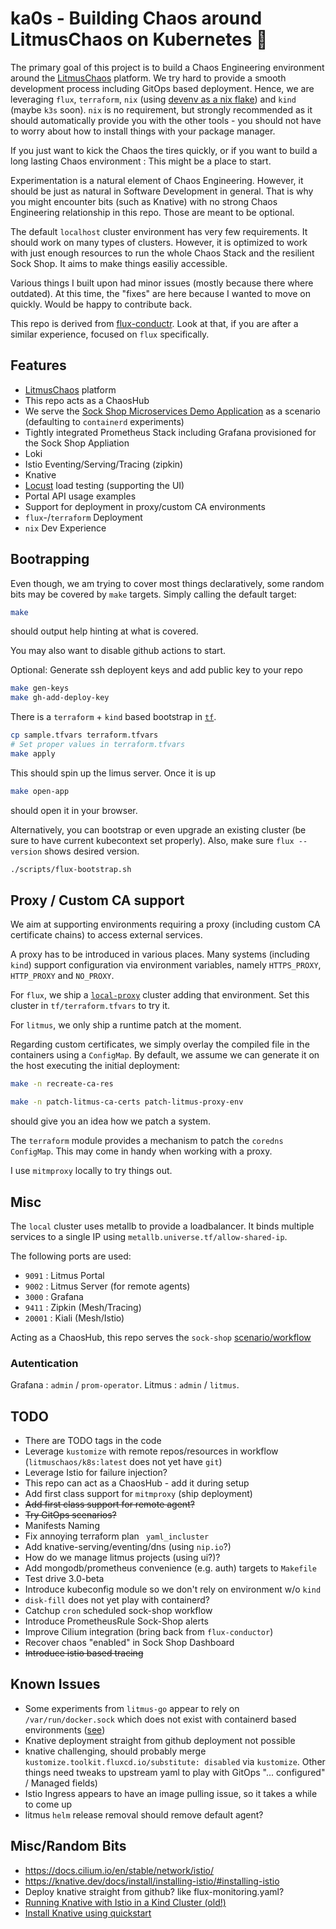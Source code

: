 # ka0s - Building Chaos around LitmusChaos on Kubernetes 🧪

The primary goal of this project is to build a Chaos Engineering environment around the [LitmusChaos](https://litmuschaos.io/) platform. We try hard to provide a smooth development process including GitOps based deployment. Hence, we are leveraging `flux`, `terraform`, `nix` (using [devenv as a nix flake](https://devenv.sh/guides/using-with-flakes/)) and `kind` (maybe `k3s` soon). `nix` is no requirement, but strongly recommended as it should automatically provide you with the other tools - you should not have to worry about how to install things with your package manager.

If you just want to kick the Chaos the tires quickly, or if you want to build a long lasting Chaos environment : This might be a place to start.

Experimentation is a natural element of Chaos Engineering. However, it should be just as natural in Software Development in general. That is why you might encounter bits (such as Knative) with no strong Chaos Engineering relationship in this repo. Those are meant to be optional.

The default `localhost` cluster environment has very few requirements. It should work on many types of clusters. However, it is optimized to work with just enough resources to run the whole Chaos Stack and the resilient Sock Shop. It aims to make things easiliy accessible.

Various things I built upon had minor issues (mostly because there where outdated). At this time, the "fixes" are here because I wanted to move on quickly. Would be happy to contribute back. 

This repo is derived from [flux-conductr](https://github.com/deas/flux-conductr). Look at that, if you are after a similar experience, focused on `flux` specifically.

## Features
- [LitmusChaos](https://litmuschaos.io/) platform
- This repo acts as a ChaosHub
- We serve the [Sock Shop Microservices Demo Application](https://microservices-demo.github.io/) as a scenario (defaulting to `containerd` experiments)
- Tightly integrated Prometheus Stack including Grafana provisioned for the Sock Shop Appliation
- Loki
- Istio Eventing/Serving/Tracing (zipkin)
- Knative
- [Locust](https://locust.io/) load testing (supporting the UI)
- Portal API usage examples
- Support for deployment in proxy/custom CA environments
- `flux`-/`terraform` Deployment
- `nix` Dev Experience

## Bootrapping
Even though, we am trying to cover most things declaratively, some random bits may be covered by `make` targets. Simply calling the default target:

```sh
make
```
should output help hinting at what is covered.

You may also want to disable github actions to start.

Optional: Generate ssh deployent keys and add public key to your repo

```sh
make gen-keys
make gh-add-deploy-key
```

There is a `terraform` + `kind` based bootstrap in [`tf`](./tf).

```sh
cp sample.tfvars terraform.tfvars
# Set proper values in terraform.tfvars
make apply
```
This should spin up the limus server. Once it is up

```sh
make open-app
```

should open it in your browser.

Alternatively, you can bootstrap or even upgrade an existing cluster (be sure to have current kubecontext set properly). Also, make sure `flux --version` shows desired version.

```sh
./scripts/flux-bootstrap.sh
```

## Proxy / Custom CA support
We aim at supporting environments requiring a proxy (including custom CA certificate chains) to access external services.

A proxy has to be introduced in various places. Many systems (including  `kind`) support configuration via environment variables, namely `HTTPS_PROXY`, `HTTP_PROXY` and `NO_PROXY`.

For `flux`, we ship a [`local-proxy`](./clusters/local-proxy/flux-system/kustomization.yaml) cluster adding that environment. Set this cluster in `tf/terraform.tfvars` to try it.

For `litmus`, we only ship a runtime patch at the moment.

Regarding custom certificates, we simply overlay the compiled file in the containers using a `ConfigMap`. By default, we assume we can generate it on the host executing the initial deployment:

```sh
make -n recreate-ca-res
```

```sh
make -n patch-litmus-ca-certs patch-litmus-proxy-env
```

should give you an idea how we patch a system.

The `terraform` module provides a mechanism to patch the `coredns` `ConfigMap`. This may come in handy when working with a proxy.

I use `mitmproxy` locally to try things out.

## Misc
The `local` cluster uses metallb to provide a loadbalancer. It binds multiple services to a single IP using `metallb.universe.tf/allow-shared-ip`.

The following ports are used:
- `9091` : Litmus Portal
- `9002` : Litmus Server (for remote agents)
- `3000` : Grafana
- `9411` : Zipkin (Mesh/Tracing)
- `20001` : Kiali (Mesh/Istio)

Acting as a ChaosHub, this repo serves the `sock-shop` [scenario/workflow](./workflows/sock-shop/workflow.yaml)

### Autentication
Grafana : `admin` / `prom-operator`.
Litmus : `admin` / `litmus`.

## TODO
- There are TODO tags in the code
- Leverage `kustomize` with remote repos/resources in workflow (`litmuschaos/k8s:latest` does not yet have `git`) 
- Leverage Istio for failure injection?
- This repo can act as a ChaosHub - add it during setup
- Add first class support for `mitmproxy` (ship deployment)
- ~~Add first class support for remote agent?~~
- ~~Try GitOps scenarios?~~
- Manifests Naming
- Fix annoying terraform plan ` yaml_incluster`
- Add knative-serving/eventing/dns (using `nip.io`?)
- How do we manage litmus projects (using ui?)?
- Add mongodb/prometheus convenience (e.g. auth) targets to `Makefile`
- Test drive 3.0-beta
- Introduce kubeconfig module so we don't rely on environment w/o `kind`
- `disk-fill` does not yet play with containerd?
- Catchup `cron` scheduled sock-shop workflow
- Introduce PrometheusRule Sock-Shop alerts
- Improve Cilium integration (bring back from `flux-conductor`)
- Recover chaos "enabled" in Sock Shop Dashboard
- ~~Introduce istio based tracing~~

## Known Issues
- Some experiments from `litmus-go` appear to rely on `/var/run/docker.sock` which does not exist with containerd based environments ([see](https://docs.litmuschaos.io/docs/troubleshooting))
- Knative deployment straight from github deployment not possible
- knative challenging, should probably merge `kustomize.toolkit.fluxcd.io/substitute: disabled` via `kustomize`. Other things need tweaks to upstream yaml to play with GitOps "... configured" / Managed fields)
- Istio Ingress appears to have an image pulling issue, so it takes a while to come up
- litmus `helm` release removal should remove default agent?

## Misc/Random Bits
- https://docs.cilium.io/en/stable/network/istio/
- https://knative.dev/docs/install/installing-istio/#installing-istio
- Deploy knative straight from github? like flux-monitoring.yaml?
- [Running Knative with Istio in a Kind Cluster (old!)](https://www.arthurkoziel.com/running-knative-with-istio-in-kind/)
- [Install Knative using quickstart](https://knative.dev/docs/getting-started/quickstart-install/)

